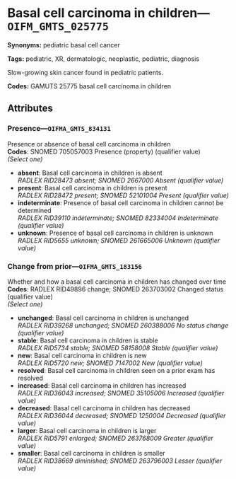 # Basal cell carcinoma in children—`OIFM_GMTS_025775`

**Synonyms:** pediatric basal cell cancer

**Tags:** pediatric, XR, dermatologic, neoplastic, pediatric, diagnosis

Slow-growing skin cancer found in pediatric patients.

**Codes:** GAMUTS 25775 basal cell carcinoma in children

## Attributes

### Presence—`OIFMA_GMTS_834131`

Presence or absence of basal cell carcinoma in children  
**Codes**: SNOMED 705057003 Presence (property) (qualifier value)  
*(Select one)*

- **absent**: Basal cell carcinoma in children is absent  
_RADLEX RID28473 absent; SNOMED 2667000 Absent (qualifier value)_
- **present**: Basal cell carcinoma in children is present  
_RADLEX RID28472 present; SNOMED 52101004 Present (qualifier value)_
- **indeterminate**: Presence of basal cell carcinoma in children cannot be determined  
_RADLEX RID39110 indeterminate; SNOMED 82334004 Indeterminate (qualifier value)_
- **unknown**: Presence of basal cell carcinoma in children is unknown  
_RADLEX RID5655 unknown; SNOMED 261665006 Unknown (qualifier value)_

### Change from prior—`OIFMA_GMTS_183156`

Whether and how a basal cell carcinoma in children has changed over time  
**Codes**: RADLEX RID49896 change; SNOMED 263703002 Changed status (qualifier value)  
*(Select one)*

- **unchanged**: Basal cell carcinoma in children is unchanged  
_RADLEX RID39268 unchanged; SNOMED 260388006 No status change (qualifier value)_
- **stable**: Basal cell carcinoma in children is stable  
_RADLEX RID5734 stable; SNOMED 58158008 Stable (qualifier value)_
- **new**: Basal cell carcinoma in children is new  
_RADLEX RID5720 new; SNOMED 7147002 New (qualifier value)_
- **resolved**: Basal cell carcinoma in children seen on a prior exam has resolved  
- **increased**: Basal cell carcinoma in children has increased  
_RADLEX RID36043 increased; SNOMED 35105006 Increased (qualifier value)_
- **decreased**: Basal cell carcinoma in children has decreased  
_RADLEX RID36044 decreased; SNOMED 1250004 Decreased (qualifier value)_
- **larger**: Basal cell carcinoma in children is larger  
_RADLEX RID5791 enlarged; SNOMED 263768009 Greater (qualifier value)_
- **smaller**: Basal cell carcinoma in children is smaller  
_RADLEX RID38669 diminished; SNOMED 263796003 Lesser (qualifier value)_